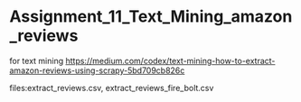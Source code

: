 # Assignment_11_Text_Mining_amazon_reviews

for text mining https://medium.com/codex/text-mining-how-to-extract-amazon-reviews-using-scrapy-5bd709cb826c

files:extract_reviews.csv,
      extract_reviews_fire_bolt.csv
